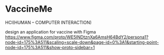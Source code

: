# VaccineMe
HCI(HUMAN – COMPUTER INTERACTION) 

design an application for vaccine with Figma
https://www.figma.com/proto/WE5INDtznXa6AmsH64BdY2/persona1?node-id=175%3A511&scaling=scale-down&page-id=0%3A1&starting-point-node-id=175%3A511&show-proto-sidebar=1
